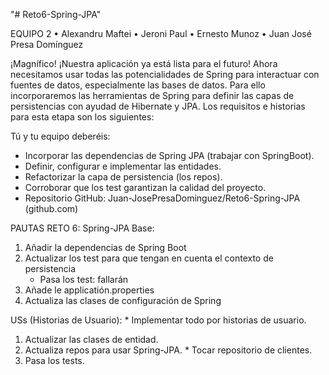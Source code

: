 "# Reto6-Spring-JPA" 

EQUIPO 2
• Alexandru Maftei
• Jeroni Paul
• Ernesto Munoz
• Juan José Presa Domínguez

¡Magnífico! ¡Nuestra aplicación ya está lista para el futuro!
Ahora necesitamos usar todas las potencialidades de Spring para interactuar con fuentes de datos, especialmente las bases de datos. Para ello incorporaremos las herramientas de Spring para definir las capas de persistencias con ayudad de Hibernate y JPA.
Los requisitos e historias para esta etapa son los siguientes:

Tú y tu equipo deberéis:
- Incorporar las dependencias de Spring JPA (trabajar con SpringBoot).
- Definir, configurar e implementar las entidades.
- Refactorizar la capa de persistencia (los repos).
- Corroborar que los test garantizan la calidad del proyecto.
- Repositorio GitHub: Juan-JosePresaDominguez/Reto6-Spring-JPA (github.com)

PAUTAS RETO 6: Spring-JPA
Base:
1. Añadir la dependencias de Spring Boot
2. Actualizar los test para que tengan en cuenta el contexto de persistencia
	 - Pasa los test: fallarán
3. Añade le applicatión.properties
4. Actualiza las clases de configuración de Spring

USs (Historias de Usuario):                  	* Implementar todo por historias de usuario.
1. Actualizar las clases de entidad.
2. Actualiza repos para usar Spring-JPA.    	* Tocar repositorio de clientes.
3. Pasa los tests.
